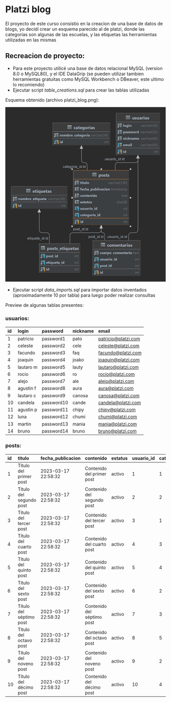 # Platzi blog

El proyecto de este curso consistio en la creacion de una base de datos de blogs, yo decidí crear un esquema parecido al de platzi, donde las categorías son algunas de las escuelas, y las etiquetas las herramientas utilizadas en las mismas

## Recreacion de proyecto:
* Para este proyecto utilicé una base de datos relacional MySQL (version 8.0 o MySQL80), y el IDE DataGrip (se pueden utilizar tambien herramientas gratuitas como MySQL Workbench o DBeaver, este ultimo lo recomiendo)
* Ejecutar script _table_creations.sql_ para crear las tablas utilizadas

Esquema obtenido (archivo platzi_blog.png):

![Esquema_platzi_blog](platzi_blog.png)

* Ejecutar script _data_imports.sql_ para importar datos inventados (aproximadamente 10 por tabla) para luego poder realizar consultas

Preview de algunas tablas presentes:

### usuarios:

| id | login | password | nickname | email |
| :--- | :--- | :--- | :--- | :--- |
| 1 | patricio | password1 | pato | patricio@platzi.com |
| 2 | celeste | password2 | cele | celeste@platzi.com |
| 3 | facundo | password3 | faq | facundo@platzi.com |
| 4 | joaquin | password4 | joako | joaquin@platzi.com |
| 5 | lautaro m | password5 | lauty | lautaro@platzi.com |
| 6 | rocio | password6 | ro | rocio@platzi.com |
| 7 | alejo | password7 | ale | alejo@platzi.com |
| 8 | agustin f | password8 | aura | aura@platzi.com |
| 9 | lautaro c | password9 | canosa | canosa@platzi.com |
| 10 | candela | password10 | cande | candela@platzi.com |
| 11 | agustin p | password11 | chipy | chipy@platzi.com |
| 12 | luna | password12 | chumi | chumi@platzi.com |
| 13 | martin | password13 | mania | mania@platzi.com |
| 14 | bruno | password14 | bruno | bruno@platzi.com |

### posts:

| id | titulo | fecha\_publicacion | contenido | estatus | usuario\_id | categoria\_id |
| :--- | :--- | :--- | :--- | :--- | :--- | :--- |
| 1 | Título del primer post | 2023-03-17 22:58:32 | Contenido del primer post | activo | 1 | 1 |
| 2 | Título del segundo post | 2023-03-17 22:58:32 | Contenido del segundo post | activo | 2 | 2 |
| 3 | Título del tercer post | 2023-03-17 22:58:32 | Contenido del tercer post | activo | 3 | 1 |
| 4 | Título del cuarto post | 2023-03-17 22:58:32 | Contenido del cuarto post | activo | 4 | 3 |
| 5 | Título del quinto post | 2023-03-17 22:58:32 | Contenido del quinto post | activo | 5 | 4 |
| 6 | Título del sexto post | 2023-03-17 22:58:32 | Contenido del sexto post | activo | 6 | 2 |
| 7 | Título del séptimo post | 2023-03-17 22:58:32 | Contenido del séptimo post | activo | 7 | 3 |
| 8 | Título del octavo post | 2023-03-17 22:58:32 | Contenido del octavo post | activo | 8 | 5 |
| 9 | Título del noveno post | 2023-03-17 22:58:32 | Contenido del noveno post | activo | 9 | 2 |
| 10 | Título del décimo post | 2023-03-17 22:58:32 | Contenido del décimo post | activo | 10 | 4 |
